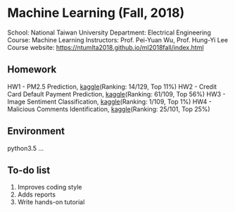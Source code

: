 # Machine Learning (Fall, 2018)
School: National Taiwan University
Department: Electrical Engineering
Course: Machine Learning
Instructors: Prof. Pei-Yuan Wu, Prof. Hung-Yi Lee
Course website: https://ntumlta2018.github.io/ml2018fall/index.html

## Homework
HW1 - PM2.5 Prediction, [kaggle](https://www.kaggle.com/c/ml2018fall-hw1/leaderboard)(Ranking: 14/129, Top 11%)
HW2 - Credit Card Default Payment Prediction, [kaggle](https://www.kaggle.com/c/ml2018fall-hw2/leaderboard)(Ranking: 61/109, Top 56%)
HW3 - Image Sentiment Classification, [kaggle](https://www.kaggle.com/c/ml2018fall-hw3/leaderboard)(Ranking: 1/109, Top 1%)
HW4 - Malicious Comments Identification, [kaggle](https://www.kaggle.com/c/ml2018fall-hw4/leaderboard)(Ranking: 25/101, Top 25%)

## Environment
python3.5
...

## To-do list
1. Improves coding style
2. Adds reports
3. Write hands-on tutorial